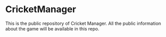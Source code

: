 # CricketManager
This is the public repository of Cricket Manager. All the public information about the game will be available in this repo.
